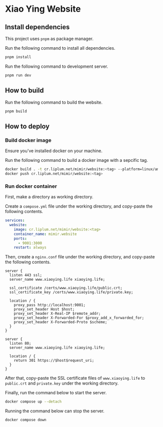 # Xiao Ying Website

## Install dependencies

This project uses `pnpm` as package manager.

Run the following command to install all dependencies.

```bash
pnpm install
```

Run the following command to development server.

```bash
pnpm run dev
```

## How to build

Run the following command to build the website.

```bash
pnpm build
```

## How to deploy

### Build docker image

Ensure you've installed docker on your machine.

Run the following command to build a docker image with a sepcific tag.

```bash
docker build . -t cr.liplum.net/mimir/website:<tag> --platform=linux/amd64
docker push cr.liplum.net/mimir/website:<tag>
```

### Run docker container

First, make a directory as working directory.

Create a `compose.yml` file under the working directory, and copy-paste the following contents.

```yml
services:
  website:
    image: cr.liplum.net/mimir/website:<tag>
    container_name: mimir.website
    ports:
      - 9001:3000
    restart: always
```

Then, create a `nginx.conf` file under the working directory, and copy-paste the following contents.

```nginx
server {
  listen 443 ssl;
  server_name www.xiaoying.life xiaoying.life;

  ssl_certificate /certs/www.xiaoying.life/public.crt;
  ssl_certificate_key /certs/www.xiaoying.life/private.key;

  location / {
    proxy_pass http://localhost:9001;
    proxy_set_header Host $host;
    proxy_set_header X-Real-IP $remote_addr;
    proxy_set_header X-Forwarded-For $proxy_add_x_forwarded_for;
    proxy_set_header X-Forwarded-Proto $scheme;
  }
}

server {
  listen 80;
  server_name www.xiaoying.life xiaoying.life;

  location / {
    return 301 https://$host$request_uri;
  }
}
```

After that, copy-paste the SSL certificate files of `www.xiaoying.life` to `public.crt` and `private.key` under the working directory.

Finally, run the command below to start the server.

```bash
docker compose up --detach
```

Running the command below can stop the server.

```bash
docker compose down
```
